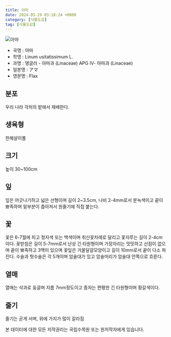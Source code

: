 ```yaml
---
title: 아마
date: 2024-05-29 03:18:24 +0800
category: [식물도감]
tag: [식물도감]
---
```




![아마](/fileUpload/plants/basic/Linaceae/Linum/9298/9298_1_th2.jpg)
- 국명 : 아마
- 학명 : Linum usitatissimum L.
- 과명 : 앵글러 - 아마과 (Linaceae) APG Ⅳ- 아마과 (Linaceae)
- 일본명 : アマ
- 영문명 : Flax


## 분포
우리 나라 각처의 밭에서 재배한다.
## 생육형
한해살이풀
## 크기
높이 30~100cm
## 잎
잎은 어긋나기하고 넓은 선형이며 길이 2~3.5cm, 나비 2-4mm로서 분녹색이고 끝이 뾰족하며 밑부분이 좁아져서 원줄기에 직접 붙는다.
## 꽃
꽃은 6-7월에 피고 청자색 또는 백색이며 취산꽃차례로 달리고 꽃자루는 길이 2-4cm이다. 꽃받침은 길이 5-7mm로서 난상 긴 타원형이며 가장자리는 밋밋하고 선점이 없으며 끝이 뾰족하고 3맥이 있으며 꽃잎은 거꿀달걀모양이고 길이 10mm로서 끝이 다소 파진다. 수술과 헛수술은 각 5개이며 암술대가 있고 암술머리가 암술대 안쪽으로 흐른다.
## 열매
열매는 삭과로 둥글며 지름 7mm정도이고 종자는 편평한 긴 타원형이며 황갈색이다.
## 줄기
줄기는 곧게 서며, 위에 가지가 많이 갈라짐






본 데이터에 대한 모든 저작권리는 국립수목원 또는 원저작자에게 있습니다.
